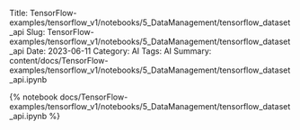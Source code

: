 Title: TensorFlow-examples/tensorflow_v1/notebooks/5_DataManagement/tensorflow_dataset_api
Slug: TensorFlow-examples/tensorflow_v1/notebooks/5_DataManagement/tensorflow_dataset_api
Date: 2023-06-11
Category: AI
Tags: AI
Summary: content/docs/TensorFlow-examples/tensorflow_v1/notebooks/5_DataManagement/tensorflow_dataset_api.ipynb

{% notebook docs/TensorFlow-examples/tensorflow_v1/notebooks/5_DataManagement/tensorflow_dataset_api.ipynb %}